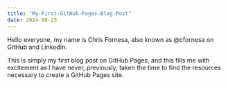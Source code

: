 ```yaml
---
title: "My-First-GitHub-Pages-Blog-Post"
date: 2024-08-25
---
```


Hello everyone, my name is Chris Fornesa, also known as @cfornesa on GitHub and LinkedIn.

This is simply my first blog post on GitHub Pages, and this fills me with excitement as I have never, previously, taken the time to find the resources necessary to create a GitHub Pages site.
